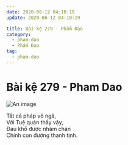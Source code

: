 ```yaml
---
date: 2020-06-12 04:10:19
update: 2020-06-12 04:10:19

title: Bài kệ 279 - Phẩm Đạo
category:
  - pham-dao
  - Phẩm Đạo
tag:
  - pham-dao
---
```


# Bài kệ 279 - Pham Dao

![An image](/img/pham-dao/pham-dao-279.jpg)

Tất cả pháp vô ngã,<br>Với Tuệ quán thấy vậy,<br>Ðau khổ được nhàm chán<br>Chính con đường thanh tịnh.<br>
